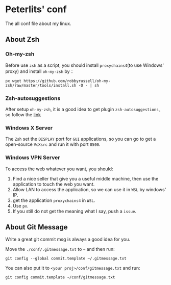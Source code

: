 Peterlits' conf
===============================================================================

The all conf file about my linux.

About Zsh
--------------------------------------------------------------------------------

### Oh-my-zsh

Before use `zsh` as a script, you should install `proxychains4`(to use Windows'
proxy) and install `oh-my-zsh` by：

```shell
px wget https://github.com/robbyrussell/oh-my-zsh/raw/master/tools/install.sh -O - | sh
```

### Zsh-autosuggestions

After setup `oh-my-zsh`, it is a good idea to get plugin `zsh-autosuggestions`,
so follow the [link](https://github.com/zsh-users/zsh-autosuggestions/blob/master/INSTALL.md)

### Windows X Server

The `Zsh` set the `DISPLAY` port for `GUI` applications, so you can go to get a
open-source `VcXsrc` and run it with port `8500`.

### Windows VPN Server

To access the web whatever you want, you should:

1. Find a nice seller that give you a useful middle machine, then use the
   application to touch the web you want.
2. Allow LAN to access the application, so we can use it in `WSL` by windows' IP.
3. get the application `proxychains4` in `WSL`.
4. Use `px`.
5. If you still do not get the meaning what I say, push a `issue`.

About Git Message
-------------------------------------------------------------------------------

Write a great git commit msg is always a good idea for you.

Move the `./conf/.gitmessage.txt` to `~` and then run:
```
git config --global commit.template ~/.gitmessage.txt
```

You can also put it to `<your proj>/conf/gitmessage.txt` and run:
```
git config commit.template ~/conf/gitmessage.txt
```

